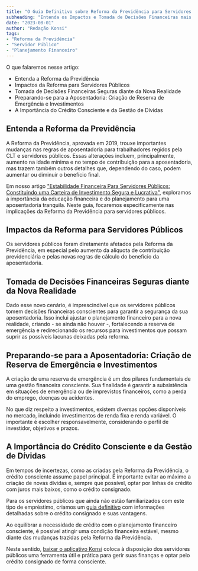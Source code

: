```yaml
---
title: "O Guia Definitivo sobre Reforma da Previdência para Servidores Públicos"
subheading: "Entenda os Impactos e Tomada de Decisões Financeiras mais Seguras"
date: "2023-08-01"
author: "Redação Konsi"
tags:
- "Reforma da Previdência"
- "Servidor Público"
- "Planejamento Financeiro"
---
```


O que falaremos nesse artigo:

* Entenda a Reforma da Previdência
* Impactos da Reforma para Servidores Públicos
* Tomada de Decisões Financeiras Seguras diante da Nova Realidade
* Preparando-se para a Aposentadoria: Criação de Reserva de Emergência e Investimentos
* A Importância do Crédito Consciente e da Gestão de Dívidas

## Entenda a Reforma da Previdência

A Reforma da Previdência, aprovada em 2019, trouxe importantes mudanças nas regras de aposentadoria para trabalhadores regidos pela CLT e servidores públicos. Essas alterações incluem, principalmente, aumento na idade mínima e no tempo de contribuição para a aposentadoria, mas trazem também outros detalhes que, dependendo do caso, podem aumentar ou diminuir o benefício final.

Em nosso artigo ["Estabilidade Financeira Para Servidores Públicos: Constituindo uma Carteira de Investimento Segura e Lucrativa"](https://konsi.com.br/postagens/estabilidade-financeira-para-servidores-publicos-constituindo-uma-carteira-de-investimento-segura-e-lucrativa), exploramos a importância da educação financeira e do planejamento para uma aposentadoria tranquila. Neste guia, focaremos especificamente nas implicações da Reforma da Previdência para servidores públicos.

## Impactos da Reforma para Servidores Públicos

Os servidores públicos foram diretamente afetados pela Reforma da Previdência, em especial pelo aumento da alíquota de contribuição previdenciária e pelas novas regras de cálculo do benefício da aposentadoria. 

## Tomada de Decisões Financeiras Seguras diante da Nova Realidade

Dado esse novo cenário, é imprescindível que os servidores públicos tomem decisões financeiras conscientes para garantir a segurança da sua aposentadoria. Isso inclui ajustar o planejamento financeiro para a nova realidade, criando - se ainda não houver -, fortalecendo a reserva de emergência e redirecionando os recursos para investimentos que possam suprir as possíveis lacunas deixadas pela reforma.

## Preparando-se para a Aposentadoria: Criação de Reserva de Emergência e Investimentos

A criação de uma reserva de emergência é um dos pilares fundamentais de uma gestão financeira consciente. Sua finalidade é garantir a subsistência em situações de emergência ou de imprevistos financeiros, como a perda do emprego, doenças ou acidentes.

No que diz respeito a investimentos, existem diversas opções disponíveis no mercado, incluindo investimentos de renda fixa e renda variável. O importante é escolher responsavelmente, considerando o perfil de investidor, objetivos e prazos.

## A Importância do Crédito Consciente e da Gestão de Dívidas

Em tempos de incertezas, como as criadas pela Reforma da Previdência, o crédito consciente assume papel principal. É importante evitar ao máximo a criação de novas dívidas e, sempre que possível, optar por linhas de crédito com juros mais baixos, como o crédito consignado. 

Para os servidores públicos que ainda não estão familiarizados com este tipo de empréstimo, criamos um [guia definitivo](https://konsi.com.br/postagens/o-guia-definitivo-sobre-crdito-consignado-para-servidor-pblico-novato) com informações detalhadas sobre o crédito consignado e suas vantagens.

Ao equilibrar a necessidade de crédito com o planejamento financeiro consciente, é possível atingir uma condição financeira estável, mesmo diante das mudanças trazidas pela Reforma da Previdência.

Neste sentido, [baixar o aplicativo Konsi](https://konsi.com.br/download) coloca à disposição dos servidores públicos uma ferramenta útil e prática para gerir suas finanças e optar pelo crédito consignado de forma consciente.